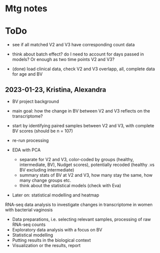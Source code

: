 # Mtg notes

# ToDo


- see if all matched V2 and V3 have corresponding count data
- think about batch effect? do I need to account for days passed in models? Or enough as two time points V2 and V3?

- (done) load clinical data, check V2 and V3 overlapp, all, complete data for age and BV

## 2023-01-23, Kristina, Alexandra

- BV project background
- main goal: how the change in BV between V2 and V3 reflects on the transcriptome?
- start by identifying paired samples between V2 and V3, with complete BV scores (should be n = 107)
- re-run processing

- EDA with PCA
  - separate for V2 and V3, color-coded by groups (healthy, intermediate, BV), Nudget scores), potentially recoded (healthy .vs BV excluding intermediate)
  - summary stats of BV at V2 and V3, how many stay the same, how many change groups etc. 
  - think about the statistical models (check with Eva)
- Later on: statistical modelling and heatmap

RNA-seq data analysis to investigate changes in transcriptome in women with bacterial vaginosis

- Data preparations, i.e. selecting relevant samples, processing of raw RNA-seq counts
- Exploratory data analysis with a focus on BV
- Statistical modelling
- Putting results in the biological context
- Visualization or the results, report